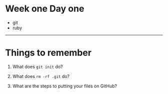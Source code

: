# Week one Day one
+ git
+ ruby

---
# Things to remember

1. What does `git init` do?

2. What does `rm -rf .git` do?

3. What are the steps to putting your files on GitHub?